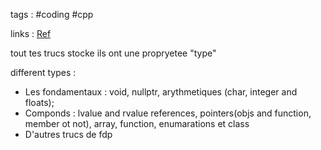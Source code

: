 tags : #coding #cpp 

links : [Ref](https://en.cppreference.com/w/cpp/language/type)

tout tes trucs stocke ils ont une propryetee "type"

different types :
- Les fondamentaux :
		void, nullptr, arythmetiques (char, integer and floats);
- Componds :
		lvalue and rvalue references, pointers(objs and function, member ot not), array, function, enumarations et class
- D'autres trucs de fdp